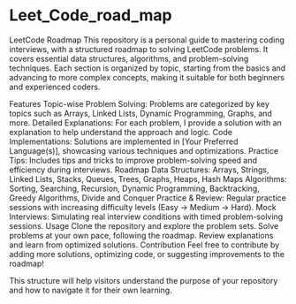 # Leet_Code_road_map
LeetCode Roadmap
This repository is a personal guide to mastering coding interviews, with a structured roadmap to solving LeetCode problems. It covers essential data structures, algorithms, and problem-solving techniques. Each section is organized by topic, starting from the basics and advancing to more complex concepts, making it suitable for both beginners and experienced coders.

Features
Topic-wise Problem Solving: Problems are categorized by key topics such as Arrays, Linked Lists, Dynamic Programming, Graphs, and more.
Detailed Explanations: For each problem, I provide a solution with an explanation to help understand the approach and logic.
Code Implementations: Solutions are implemented in [Your Preferred Language(s)], showcasing various techniques and optimizations.
Practice Tips: Includes tips and tricks to improve problem-solving speed and efficiency during interviews.
Roadmap
Data Structures: Arrays, Strings, Linked Lists, Stacks, Queues, Trees, Graphs, Heaps, Hash Maps
Algorithms: Sorting, Searching, Recursion, Dynamic Programming, Backtracking, Greedy Algorithms, Divide and Conquer
Practice & Review: Regular practice sessions with increasing difficulty levels (Easy → Medium → Hard).
Mock Interviews: Simulating real interview conditions with timed problem-solving sessions.
Usage
Clone the repository and explore the problem sets.
Solve problems at your own pace, following the roadmap.
Review explanations and learn from optimized solutions.
Contribution
Feel free to contribute by adding more solutions, optimizing code, or suggesting improvements to the roadmap!

This structure will help visitors understand the purpose of your repository and how to navigate it for their own learning.






